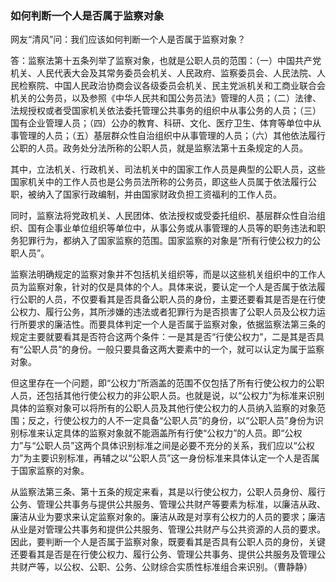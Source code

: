 ### 如何判断一个人是否属于监察对象


网友“清风”问：我们应该如何判断一个人是否属于监察对象？

答：监察法第十五条列举了监察对象，也就是公职人员的范围：（一）中国共产党机关、人民代表大会及其常务委员会机关、人民政府、监察委员会、人民法院、人民检察院、中国人民政治协商会议各级委员会机关、民主党派机关和工商业联合会机关的公务员，以及参照《中华人民共和国公务员法》管理的人员；（二）法律、法规授权或者受国家机关依法委托管理公共事务的组织中从事公务的人员；（三）国有企业管理人员；（四）公办的教育、科研、文化、医疗卫生、体育等单位中从事管理的人员；（五）基层群众性自治组织中从事管理的人员；（六）其他依法履行公职的人员。政务处分法所称的公职人员，就是监察法第十五条规定的人员。

其中，立法机关、行政机关、司法机关中的国家工作人员是典型的公职人员，这些国家机关中的工作人员也是公务员法所称的公务员，即这些人员属于依法履行公职，被纳入了国家行政编制，并由国家财政负担工资福利的工作人员。

同时，监察法将党政机关、人民团体、依法授权或受委托组织、基层群众性自治组织、国有企事业单位组织等单位中，从事公务或从事管理的人员等的职务违法和职务犯罪行为，都纳入了国家监察的范围。国家监察的对象是“所有行使公权力的公职人员”。

监察法明确规定的监察对象并不包括机关组织等，而是以这些机关组织中的工作人员为监察对象，针对的仅是具体的个人。具体来说，要认定一个人是否属于依法履行公职的人员，不仅要看其是否具备公职人员的身份，主要还要看其是否是在行使公权力、履行公务，其所涉嫌的违法或者犯罪行为是否损害了公职人员及公权力运行所要求的廉洁性。而要具体判定一个人是否属于监察对象，依据监察法第三条的规定主要就要看其是否符合这两个条件：一是其是否“行使公权力”，二是其是否具有“公职人员”的身份。一般只要具备这两大要素中的一个，就可以认定为属于监察对象。

但这里存在一个问题，即“公权力”所涵盖的范围不仅包括了所有行使公权力的公职人员，还包括其他行使公权力的非公职人员。也就是说，以“公权力”为标准来识别具体的监察对象可以将所有的公职人员及其他行使公权力的人员纳入监察的对象范围；反之，行使公权力的人不一定具备“公职人员”的身份，以“公职人员”身份为识别标准来认定具体的监察对象就不能涵盖所有行使“公权力”的人员。即“公权力”与“公职人员”这两个具体识别标准之间是必要不充分的关系，我们应以“公权力”为主要识别标准，再辅之以“公职人员”这一身份标准来具体认定一个人是否属于国家监察的对象。

从监察法第三条、第十五条的规定来看，其是以行使公权力，公职人员身份、履行公务、管理公共事务与提供公共服务、管理公共财产等要素为标准，以廉洁从政、廉洁从业为要求来认定监察对象的。廉洁从政是对享有公权力的人员的要求；廉洁从业是对管理公共事务和提供公共服务、管理公共财产与公共资源的人员的要求。因此，要判断一个人是否属于监察对象，既要看其是否具有公职人员的身份，关键还要看其是否是在行使公权力、履行公务、管理公共事务、提供公共服务及管理公共财产等，以公权、公职、公务、公财综合实质性标准组合来识别。（曹静静）
　　

